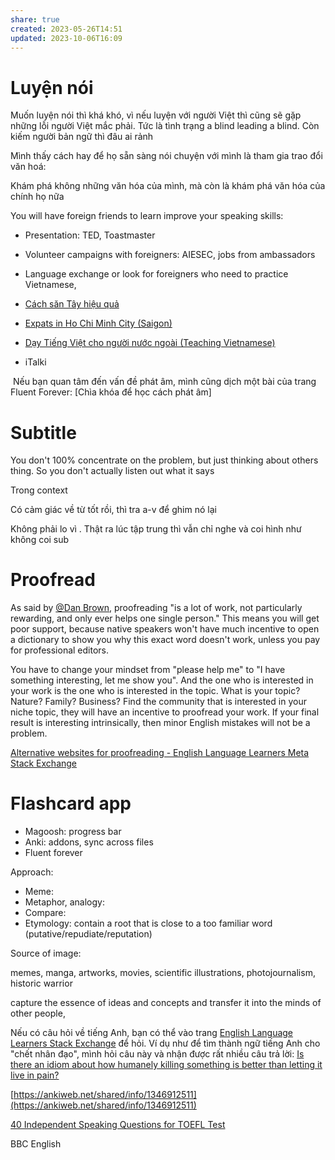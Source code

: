 ```yaml
---
share: true
created: 2023-05-26T14:51
updated: 2023-10-06T16:09
---
```

# Luyện nói

Muốn luyện nói thì khá khó, vì nếu luyện với người Việt thì cũng sẽ gặp những lỗi người Việt mắc phải. Tức là tình trạng a blind leading a blind. Còn kiếm người bản ngữ thì đâu ai rảnh

Mình thấy cách hay để họ sẵn sàng nói chuyện với mình là tham gia trao đổi văn hoá:

Khám phá không những văn hóa của mình, mà còn là khám phá văn hóa của chính họ nữa

You will have foreign friends to learn improve your speaking skills:

-   Presentation: TED, Toastmaster
-   Volunteer campaigns with foreigners: AIESEC, jobs from ambassadors
-   Language exchange or look for foreigners who need to practice Vietnamese,
-   [Cách săn Tây hiệu quả](https://www.youtube.com/watch?v=httg3co1mio)
-   [Expats in Ho Chi Minh City (Saigon)](https://www.facebook.com/groups/4301061554/?ref=groups_discover_tab)
-   [Dạy Tiếng Việt cho người nước ngoài (Teaching Vietnamese)](https://www.facebook.com/groups/daytiengviet/)

-   iTalki

 Nếu bạn quan tâm đến vấn đề phát âm, mình cũng dịch một bài của trang Fluent Forever: [Chìa khóa để học cách phát âm]
 
# Subtitle
You don't 100% concentrate on the problem, but just thinking about others thing. So you don't actually listen out what it says

Trong context

Có cảm giác về từ tốt rồi, thì tra a-v để ghim nó lại

Không phải lo vì . Thật ra lúc tập trung thì vẫn chỉ nghe và coi hình như không coi sub

# Proofread

As said by [@Dan Brown](https://ell.meta.stackexchange.com/q/3469/11458#comment10353_3469), proofreading "is a lot of work, not particularly rewarding, and only ever helps one single person." This means you will get poor support, because native speakers won't have much incentive to open a dictionary to show you why this exact word doesn't work, unless you pay for professional editors.

You have to change your mindset from "please help me" to "I have something interesting, let me show you". And the one who is interested in your work is the one who is interested in the topic. What is your topic? Nature? Family? Business? Find the community that is interested in your niche topic, they will have an incentive to proofread your work. If your final result is interesting intrinsically, then minor English mistakes will not be a problem.

[Alternative websites for proofreading - English Language Learners Meta Stack Exchange](https://ell.meta.stackexchange.com/questions/263/alternative-websites-for-proofreading#2396)

# Flashcard app

-   Magoosh: progress bar
-   Anki: addons, sync across files
-   Fluent forever

Approach:

-   Meme:
-   Metaphor, analogy:
-   Compare:
-   Etymology: contain a root that is close to a too familiar word (putative/repudiate/reputation)

Source of image:

memes, manga, artworks, movies, scientific illustrations, photojournalism, historic warrior

capture the essence of ideas and concepts and transfer it into the minds of other people,



Nếu có câu hỏi về tiếng Anh, bạn có thể vào trang [English Language Learners Stack Exchange](https://ell.stackexchange.com/) để hỏi. Ví dụ như để tìm thành ngữ tiếng Anh cho "chết nhân đạo", mình hỏi câu này và nhận được rất nhiều câu trả lời: [Is there an idiom about how humanely killing something is better than letting it live in pain?](https://ell.stackexchange.com/q/184925/11458)

[https://ankiweb.net/shared/info/1346912511](https://ankiweb.net/shared/info/1346912511)

[40 Independent Speaking Questions for TOEFL Test](https://ankiweb.net/shared/info/2044243188)

BBC English
